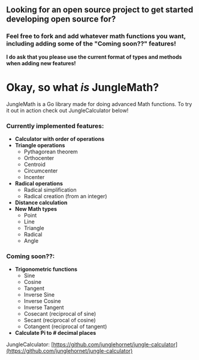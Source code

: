 ## Looking for an open source project to get started developing open source for?
### Feel free to fork and add whatever math functions you want, including adding some of the "Coming soon??" features!
**I do ask that you please use the current format of types and methods when adding new features!**

# Okay, so what ***is*** JungleMath?

JungleMath is a Go library made for doing advanced Math functions. To try it out in action check out JungleCalculator below!

### Currently implemented features:
- **Calculator with order of operations**
- **Triangle operations**
    - Pythagorean theorem
    - Orthocenter
    - Centroid
    - Circumcenter
    - Incenter
- **Radical operations**
    - Radical simplification
    - Radical creation (from an integer)
- **Distance calculation**
- **New Math types**
    - Point
    - Line
    - Triangle
    - Radical
    - Angle

### Coming soon??:
- **Trigonometric functions**
    - Sine
    - Cosine
    - Tangent
    - Inverse Sine
    - Inverse Cosine
    - Inverse Tangent
    - Cosecant (reciprocal of sine)
    - Secant (reciprocal of cosine)
    - Cotangent (reciprocal of tangent)
- **Calculate Pi to # decimal places**

JungleCalculator: [https://github.com/junglehornet/jungle-calculator](https://github.com/junglehornet/jungle-calculator)
